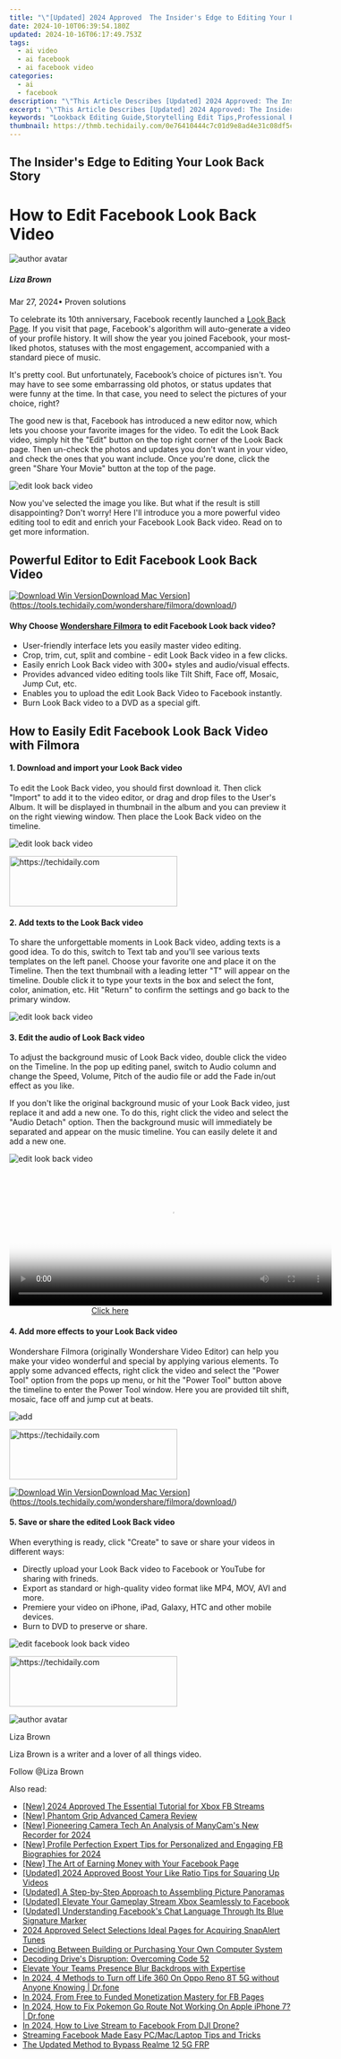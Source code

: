 ```yaml
---
title: "\"[Updated] 2024 Approved  The Insider's Edge to Editing Your Look Back Story\""
date: 2024-10-10T06:39:54.180Z
updated: 2024-10-16T06:17:49.753Z
tags:
  - ai video
  - ai facebook
  - ai facebook video
categories:
  - ai
  - facebook
description: "\"This Article Describes [Updated] 2024 Approved: The Insider's Edge to Editing Your Look Back Story\""
excerpt: "\"This Article Describes [Updated] 2024 Approved: The Insider's Edge to Editing Your Look Back Story\""
keywords: "Lookback Editing Guide,Storytelling Edit Tips,Professional Photo Edits,Video Backstory Craft,Personal Narrative Tweaks,Editing Story Retrospective,Enhance Past Memories Edit"
thumbnail: https://thmb.techidaily.com/0e76410444c7c01d9e8ad4e31c08df5ce8b625bff84337aa8bb982a08609d9e6.jpg
---
```


## The Insider's Edge to Editing Your Look Back Story

# How to Edit Facebook Look Back Video

![author avatar](https://lh5.googleusercontent.com/-AIMmjowaFs4/AAAAAAAAAAI/AAAAAAAAABc/Y5UmwDaI7HU/s250-c-k/photo.jpg)

##### Liza Brown

 Mar 27, 2024• Proven solutions

 To celebrate its 10th anniversary, Facebook recently launched a [Look Back Page](https://www.facebook.com/lookback). If you visit that page, Facebook's algorithm will auto-generate a video of your profile history. It will show the year you joined Facebook, your most-liked photos, statuses with the most engagement, accompanied with a standard piece of music.

 It's pretty cool. But unfortunately, Facebook’s choice of pictures isn't. You may have to see some embarrassing old photos, or status updates that were funny at the time. In that case, you need to select the pictures of your choice, right?

 The good new is that, Facebook has introduced a new editor now, which lets you choose your favorite images for the video. To edit the Look Back video, simply hit the "Edit" button on the top right corner of the Look Back page. Then un-check the photos and updates you don't want in your video, and check the ones that you want include. Once you're done, click the green "Share Your Movie" button at the top of the page.

![edit look back video](https://images.wondershare.com/images/multimedia/video-editor/edit-look-back-video.png "edit look back video")

 Now you've selected the image you like. But what if the result is still disappointing? Don't worry! Here I'll introduce you a more powerful video editing tool to edit and enrich your Facebook Look Back video. Read on to get more information.

## Powerful Editor to Edit Facebook Look Back Video

[![Download Win Version](https://images.wondershare.com/filmora/guide/download-btn-win.jpg)](https://tools.techidaily.com/wondershare/filmora/download/)[Download Mac Version](https://images.wondershare.com/filmora/guide/download-btn-mac.jpg)](https://tools.techidaily.com/wondershare/filmora/download/)

#### Why Choose [Wondershare Filmora](https://tools.techidaily.com/wondershare/filmora/download/) to edit Facebook Look back video?

* User-friendly interface lets you easily master video editing.
* Crop, trim, cut, split and combine - edit Look Back video in a few clicks.
* Easily enrich Look Back video with 300+ styles and audio/visual effects.
* Provides advanced video editing tools like Tilt Shift, Face off, Mosaic, Jump Cut, etc.
* Enables you to upload the edit Look Back Video to Facebook instantly.
* Burn Look Back video to a DVD as a special gift.

## How to Easily Edit Facebook Look Back Video with Filmora

#### 1. Download and import your Look Back video

 To edit the Look Back video, you should first download it. Then click "Import" to add it to the video editor, or drag and drop files to the User's Album. It will be displayed in thumbnail in the album and you can preview it on the right viewing window. Then place the Look Back video on the timeline.

![edit look back video](https://images.wondershare.com/images/multimedia/video-editor/video-editor-interface.jpg "edit look back video")

<!-- affiliate ads begin -->
<a href="https://aligracehair.sjv.io/c/5597632/1880972/19272" target="_top" id="1880972">
  <img src="//a.impactradius-go.com/display-ad/19272-1880972" border="0" alt="https://techidaily.com" width="300" height="90"/>
</a>
<img height="0" width="0" src="https://aligracehair.sjv.io/i/5597632/1880972/19272" style="position:absolute;visibility:hidden;" border="0" />
<!-- affiliate ads end -->

#### 2. Add texts to the Look Back video

 To share the unforgettable moments in Look Back video, adding texts is a good idea. To do this, switch to Text tab and you'll see various texts templates on the left panel. Choose your favorite one and place it on the Timeline. Then the text thumbnail with a leading letter "T" will appear on the timeline. Double click it to type your texts in the box and select the font, color, animation, etc. Hit "Return" to confirm the settings and go back to the primary window.

![edit look back video](https://images.wondershare.com/topic/video-editing/add-titles.jpg "edit look back video")

#### 3. Edit the audio of Look Back video

 To adjust the background music of Look Back video, double click the video on the Timeline. In the pop up editing panel, switch to Audio column and change the Speed, Volume, Pitch of the audio file or add the Fade in/out effect as you like.

 If you don't like the original background music of your Look Back video, just replace it and add a new one. To do this, right click the video and select the "Audio Detach" option. Then the background music will immediately be separated and appear on the music timeline. You can easily delete it and add a new one.

![edit look back video](https://images.wondershare.com/images/multimedia/video-editor/audio-detach.jpg "edit look back video")

<!-- affiliate ads begin -->
<span id="1983475">
					<video width="576" height="240" style="cursor:pointer"
           poster="//a.impactradius-go.com/display-clicktoplayimage/1983475.png"
           onclick="if(!this.playClicked){this.play();this.setAttribute('controls',true);this.playClicked=true;}">
	   <source src="//a.impactradius-go.com/display-ad/22993-1983475">
	   <img src="//a.impactradius-go.com/display-clicktoplayimage/1983475.png" style="border: none; height: 100%; width: 100%; object-fit: contain">
	</video>
	<div style="width:360px;text-align:center"><a href="javascript:window.open(decodeURIComponent('https%3A%2F%2Fhomestyler.sjv.io%2Fc%2F5597632%2F1983475%2F22993'), '_blank');void(0);">Click here</a></div>
</span>
<img height="0" width="0" src="https://imp.pxf.io/i/5597632/1983475/22993" style="position:absolute;visibility:hidden;" border="0" />
<!-- affiliate ads end -->

#### 4. Add more effects to your Look Back video

 Wondershare Filmora (originally Wondershare Video Editor) can help you make your video wonderful and special by applying various elements. To apply some advanced effects, right click the video and select the "Power Tool" option from the pops up menu, or hit the "Power Tool" button above the timeline to enter the Power Tool window. Here you are provided tilt shift, mosaic, face off and jump cut at beats.

![add ](https://images.wondershare.com/images/multimedia/video-editor/tilt-shift-1.jpg "add ")

<!-- affiliate ads begin -->
<a href="https://aligracehair.sjv.io/c/5597632/1997643/19272" target="_top" id="1997643">
  <img src="//a.impactradius-go.com/display-ad/19272-1997643" border="0" alt="https://techidaily.com" width="300" height="90"/>
</a>
<img height="0" width="0" src="https://aligracehair.sjv.io/i/5597632/1997643/19272" style="position:absolute;visibility:hidden;" border="0" />
<!-- affiliate ads end -->

[![Download Win Version](https://images.wondershare.com/filmora/guide/download-btn-win.jpg)](https://tools.techidaily.com/wondershare/filmora/download/)[Download Mac Version](https://images.wondershare.com/filmora/guide/download-btn-mac.jpg)](https://tools.techidaily.com/wondershare/filmora/download/)

#### 5. Save or share the edited Look Back video

 When everything is ready, click "Create" to save or share your videos in different ways:

* Directly upload your Look Back video to Facebook or YouTube for sharing with frineds.
* Export as standard or high-quality video format like MP4, MOV, AVI and more.
* Premiere your video on iPhone, iPad, Galaxy, HTC and other mobile devices.
* Burn to DVD to preserve or share.

![edit facebook look back video](https://images.wondershare.com/filmora/article-images/export-output.jpg "edit facebook look back video")

<!-- affiliate ads begin -->
<a href="https://aligracehair.sjv.io/c/5597632/1868586/19272" target="_top" id="1868586">
  <img src="//a.impactradius-go.com/display-ad/19272-1868586" border="0" alt="https://techidaily.com" width="300" height="90"/>
</a>
<img height="0" width="0" src="https://aligracehair.sjv.io/i/5597632/1868586/19272" style="position:absolute;visibility:hidden;" border="0" />
<!-- affiliate ads end -->

![author avatar](https://lh5.googleusercontent.com/-AIMmjowaFs4/AAAAAAAAAAI/AAAAAAAAABc/Y5UmwDaI7HU/s250-c-k/photo.jpg)

Liza Brown

Liza Brown is a writer and a lover of all things video.

Follow @Liza Brown

<ins class="adsbygoogle"
      style="display:block"
      data-ad-client="ca-pub-7571918770474297"
      data-ad-slot="8358498916"
      data-ad-format="auto"
      data-full-width-responsive="true"></ins>

<span class="atpl-alsoreadstyle">Also read:</span>
<div><ul>
<li><a href="https://facebook-videos.techidaily.com/new-2024-approved-the-essential-tutorial-for-xbox-fb-streams/"><u>[New] 2024 Approved The Essential Tutorial for Xbox FB Streams</u></a></li>
<li><a href="https://extra-support.techidaily.com/new-phantom-grip-advanced-camera-review/"><u>[New] Phantom Grip Advanced Camera Review</u></a></li>
<li><a href="https://screen-sharing-recording.techidaily.com/new-pioneering-camera-tech-an-analysis-of-manycams-new-recorder-for-2024/"><u>[New] Pioneering Camera Tech An Analysis of ManyCam's New Recorder for 2024</u></a></li>
<li><a href="https://facebook-videos.techidaily.com/new-profile-perfection-expert-tips-for-personalized-and-engaging-fb-biographies-for-2024/"><u>[New] Profile Perfection Expert Tips for Personalized and Engaging FB Biographies for 2024</u></a></li>
<li><a href="https://facebook-videos.techidaily.com/new-the-art-of-earning-money-with-your-facebook-page/"><u>[New] The Art of Earning Money with Your Facebook Page</u></a></li>
<li><a href="https://facebook-videos.techidaily.com/updated-2024-approved-boost-your-like-ratio-tips-for-squaring-up-videos/"><u>[Updated] 2024 Approved Boost Your Like Ratio Tips for Squaring Up Videos</u></a></li>
<li><a href="https://extra-tips.techidaily.com/updated-a-step-by-step-approach-to-assembling-picture-panoramas/"><u>[Updated] A Step-by-Step Approach to Assembling Picture Panoramas</u></a></li>
<li><a href="https://facebook-videos.techidaily.com/updated-elevate-your-gameplay-stream-xbox-seamlessly-to-facebook/"><u>[Updated] Elevate Your Gameplay Stream Xbox Seamlessly to Facebook</u></a></li>
<li><a href="https://facebook-videos.techidaily.com/updated-understanding-facebooks-chat-language-through-its-blue-signature-marker/"><u>[Updated] Understanding Facebook's Chat Language Through Its Blue Signature Marker</u></a></li>
<li><a href="https://extra-guidance.techidaily.com/2024-approved-select-selections-ideal-pages-for-acquiring-snapalert-tunes/"><u>2024 Approved Select Selections Ideal Pages for Acquiring SnapAlert Tunes</u></a></li>
<li><a href="https://techtrends.techidaily.com/deciding-between-building-or-purchasing-your-own-computer-system/"><u>Deciding Between Building or Purchasing Your Own Computer System</u></a></li>
<li><a href="https://driver-error.techidaily.com/decoding-drives-disruption-overcoming-code-52/"><u>Decoding Drive's Disruption: Overcoming Code 52</u></a></li>
<li><a href="https://visual-screen-recording.techidaily.com/elevate-your-teams-presence-blur-backdrops-with-expertise/"><u>Elevate Your Teams Presence Blur Backdrops with Expertise</u></a></li>
<li><a href="https://fake-location.techidaily.com/in-2024-4-methods-to-turn-off-life-360-on-oppo-reno-8t-5g-without-anyone-knowing-drfone-by-drfone-virtual-android/"><u>In 2024, 4 Methods to Turn off Life 360 On Oppo Reno 8T 5G without Anyone Knowing | Dr.fone</u></a></li>
<li><a href="https://facebook-videos.techidaily.com/in-2024-from-free-to-funded-monetization-mastery-for-fb-pages/"><u>In 2024, From Free to Funded Monetization Mastery for FB Pages</u></a></li>
<li><a href="https://ios-pokemon-go.techidaily.com/in-2024-how-to-fix-pokemon-go-route-not-working-on-apple-iphone-7-drfone-by-drfone-virtual-ios/"><u>In 2024, How to Fix Pokemon Go Route Not Working On Apple iPhone 7? | Dr.fone</u></a></li>
<li><a href="https://facebook-videos.techidaily.com/in-2024-how-to-live-stream-to-facebook-from-dji-drone/"><u>In 2024, How to Live Stream to Facebook From DJI Drone?</u></a></li>
<li><a href="https://facebook-videos.techidaily.com/streaming-facebook-made-easy-pcmaclaptop-tips-and-tricks/"><u>Streaming Facebook Made Easy PC/Mac/Laptop Tips and Tricks</u></a></li>
<li><a href="https://android-frp.techidaily.com/the-updated-method-to-bypass-realme-12-5g-frp-by-drfone-android/"><u>The Updated Method to Bypass Realme 12 5G FRP</u></a></li>
</ul></div>


